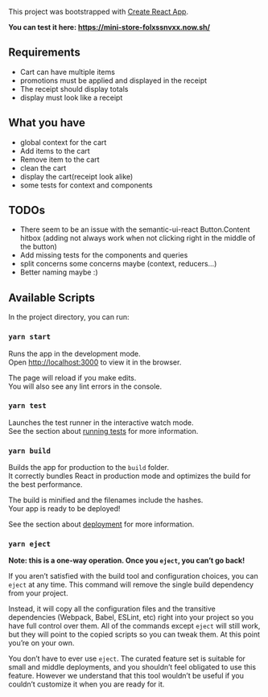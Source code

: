 This project was bootstrapped with [Create React App](https://github.com/facebook/create-react-app).

**You can test it here: https://mini-store-folxssnvxx.now.sh/**

## Requirements

- Cart can have multiple items
- promotions must be applied and displayed in the receipt
- The receipt should display totals
- display must look like a receipt

## What you have

- global context for the cart
- Add items to the cart
- Remove item to the cart
- clean the cart
- display the cart(receipt look alike)
- some tests for context and components

## TODOs

- There seem to be an issue with the semantic-ui-react Button.Content hitbox
  (adding not always work when not clicking right in the middle of the button)
- Add missing tests for the components and queries
- split concerns some concerns maybe (context, reducers...)
- Better naming maybe :)

## Available Scripts

In the project directory, you can run:

### `yarn start`

Runs the app in the development mode.<br>
Open [http://localhost:3000](http://localhost:3000) to view it in the browser.

The page will reload if you make edits.<br>
You will also see any lint errors in the console.

### `yarn test`

Launches the test runner in the interactive watch mode.<br>
See the section about [running tests](https://facebook.github.io/create-react-app/docs/running-tests) for more information.

### `yarn build`

Builds the app for production to the `build` folder.<br>
It correctly bundles React in production mode and optimizes the build for the best performance.

The build is minified and the filenames include the hashes.<br>
Your app is ready to be deployed!

See the section about [deployment](https://facebook.github.io/create-react-app/docs/deployment) for more information.

### `yarn eject`

**Note: this is a one-way operation. Once you `eject`, you can’t go back!**

If you aren’t satisfied with the build tool and configuration choices, you can `eject` at any time. This command will remove the single build dependency from your project.

Instead, it will copy all the configuration files and the transitive dependencies (Webpack, Babel, ESLint, etc) right into your project so you have full control over them. All of the commands except `eject` will still work, but they will point to the copied scripts so you can tweak them. At this point you’re on your own.

You don’t have to ever use `eject`. The curated feature set is suitable for small and middle deployments, and you shouldn’t feel obligated to use this feature. However we understand that this tool wouldn’t be useful if you couldn’t customize it when you are ready for it.
